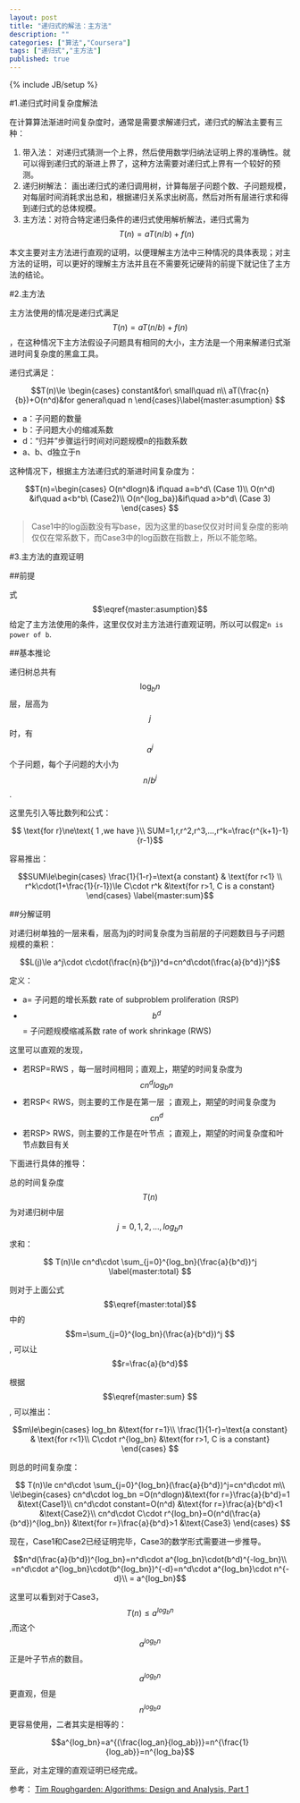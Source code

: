 ```yaml
---
layout: post
title: "递归式的解法：主方法"
description: ""
categories: ["算法","Coursera"]
tags: ["递归式","主方法"]
published: true
---
```


{% include JB/setup %}

#1.递归式时间复杂度解法

在计算算法渐进时间复杂度时，通常是需要求解递归式，递归式的解法主要有三种：

 1. 带入法： 对递归式猜测一个上界，然后使用数学归纳法证明上界的准确性。就可以得到递归式的渐进上界了，这种方法需要对递归式上界有一个较好的预测。
 2. 递归树解法： 画出递归式的递归调用树，计算每层子问题个数、子问题规模，对每层时间消耗求出总和，根据递归关系求出树高，然后对所有层进行求和得到递归式的总体规模。
 3. 主方法：对符合特定递归条件的递归式使用解析解法，递归式需为$$ T(n)=aT(n/b)+f(n) $$


本文主要对主方法进行直观的证明，以便理解主方法中三种情况的具体表现；对主方法的证明，可以更好的理解主方法并且在不需要死记硬背的前提下就记住了主方法的结论。 

#2.主方法

主方法使用的情况是递归式满足$$ T(n)=aT(n/b)+f(n) $$，在这种情况下主方法假设子问题具有相同的大小，主方法是一个用来解递归式渐进时间复杂度的黑盒工具。

递归式满足：


$$T(n)\le \begin{cases}
constant&for\ small\quad n\\
aT(\frac{n}{b})+O(n^d)&for general\quad n \end{cases}\label{master:asumption} $$     


 - a：子问题的数量
 - b：子问题大小的缩减系数
 - d：“归并”步骤运行时间对问题规模n的指数系数
 - a、b、d独立于n

这种情况下，根据主方法递归式的渐进时间复杂度为：

$$T(n)=\begin{cases}
O(n^dlogn)& if\quad a=b^d\ (Case 1)\\ 
O(n^d) &if\quad a<b^b\ (Case2)\\ 
O(n^{log_ba})&if\quad a>b^d\ (Case 3)
\end{cases} $$

> Case1中的log函数没有写base，因为这里的base仅仅对时间复杂度的影响仅仅在常系数下，而Case3中的log函数在指数上，所以不能忽略。

#3.主方法的直观证明

##前提

式$$\eqref{master:asumption}$$给定了主方法使用的条件，这里仅仅对主方法进行直观证明，所以可以假定`n is power of b`.

##基本推论

递归树总共有$$\log_bn$$层，层高为$$j$$ 时，有$$a^j$$个子问题，每个子问题的大小为$$n/b^j$$ .

这里先引入等比数列和公式：

$$  \text{for r}\ne\text{ 1 ,we have }\\ SUM=1,r,r^2,r^3,...,r^k=\frac{r^{k+1}-1}{r-1}$$

容易推出：

$$SUM\le\begin{cases} \frac{1}{1-r}=\text{a constant} & \text{for r<1} \\
r^k\cdot(1+\frac{1}{r-1})\le C\cdot r^k &\text{for r>1, C is a constant}
\end{cases}
\label{master:sum}$$

##分解证明

对递归树单独的一层来看，层高为j的时间复杂度为当前层的子问题数目与子问题规模的乘积：

$$L(j)\le a^j\cdot c\cdot(\frac{n}{b^j})^d=cn^d\cdot(\frac{a}{b^d})^j$$

定义：

 - a= 子问题的增长系数 rate of subproblem proliferation (RSP) 
 - $$b^d$$= 子问题规模缩减系数 rate of work shrinkage (RWS)

这里可以直观的发现，

 - 若RSP=RWS ，每一层时间相同；直观上，期望的时间复杂度为$$cn^dlog_bn$$
 - 若RSP< RWS，则主要的工作是在第一层 ；直观上，期望的时间复杂度为$$cn^d$$
 - 若RSP> RWS，则主要的工作是在叶节点 ；直观上，期望的时间复杂度和叶节点数目有关

下面进行具体的推导：

总的时间复杂度$$ T(n)$$为对递归树中层$$j=0,1,2,...,log_bn$$求和：

$$ T(n)\le cn^d\cdot \sum_{j=0}^{log_bn}(\frac{a}{b^d})^j \label{master:total} $$


则对于上面公式$$\eqref{master:total}$$中的$$m=\sum_{j=0}^{log_bn}(\frac{a}{b^d})^j $$, 可以让 $$r=\frac{a}{b^d}$$

根据$$\eqref{master:sum} $$, 可以推出：

$$m\le\begin{cases} log_bn &\text{for r=1}\\
\frac{1}{1-r}=\text{a constant} & \text{for r<1}\\
C\cdot r^{log_bn} &\text{for r>1, C is a constant}
\end{cases} $$

则总的时间复杂度：

$$ T(n)\le cn^d\cdot \sum_{j=0}^{log_bn}(\frac{a}{b^d})^j=cn^d\cdot m\\ 
\le\begin{cases}
cn^d\cdot log_bn =O(n^dlogn)&\text{for r=}\frac{a}{b^d}=1 &\text{Case1}\\
cn^d\cdot constant=O(n^d)  &\text{for r=}\frac{a}{b^d}<1 &\text{Case2}\\
cn^d\cdot C\cdot r^{log_bn}=O(n^d(\frac{a}{b^d})^{log_bn}) &\text{for r=}\frac{a}{b^d}>1  &\text{Case3}
\end{cases} $$

现在，Case1和Case2已经证明完毕，Case3的数学形式需要进一步推导。

$$n^d(\frac{a}{b^d})^{log_bn}=n^d\cdot a^{log_bn}\cdot(b^d)^{-log_bn}\\
=n^d\cdot a^{log_bn}\cdot(b^{log_bn})^{-d}=n^d\cdot a^{log_bn}\cdot n^{-d}\\
= a^{log_bn}$$

这里可以看到对于Case3，$$ T(n)\le a^{log_bn}$$ ,而这个$$a^{log_bn}$$正是叶子节点的数目。

$$a^{log_bn}$$更直观，但是$$n^{log_ba}$$更容易使用，二者其实是相等的：

$$a^{log_bn}=a^{(\frac{log_an}{log_ab})}=n^{\frac{1}{log_ab}}=n^{log_ba}$$

至此，对主定理的直观证明已经完成。

参考：
[Tim Roughgarden: Algorithms: Design and Analysis, Part 1][1]

  [1]: https://www.coursera.org/course/algo